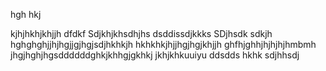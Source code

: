 hgh
hkj

kjhjhkhjkhjjh
dfdkf
Sdjkhjkhsdhjhs
dsddissdjkkks
SDjhsdk
sdkjh
hghghghjjhjhgjjgjhgjsdjhkhkjh
hkhkhkjhjjhgjhgjkhjjh
ghfhjghhjhjhjhjhmbmh
jhgjhghjhgsddddddghkjkhhgjgkhkj
jkhjkhkuuiyu
ddsdds
hkhk
sdjhhsdj

